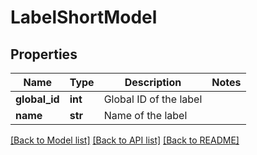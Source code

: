 # LabelShortModel


## Properties
Name | Type | Description | Notes
------------ | ------------- | ------------- | -------------
**global_id** | **int** | Global ID of the label | 
**name** | **str** | Name of the label | 

[[Back to Model list]](../README.md#documentation-for-models) [[Back to API list]](../README.md#documentation-for-api-endpoints) [[Back to README]](../README.md)


